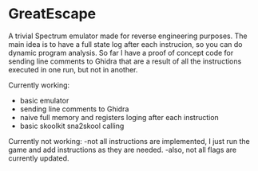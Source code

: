 # GreatEscape

A trivial Spectrum emulator made for reverse engineering purposes. The main idea is to have a full state log after each instrucion, so you can do dynamic program analysis.
So far I have a proof of concept code for sending line comments to Ghidra that are a result of all the instructions executed in one run, but not in another.


Currently working:
- basic emulator
- sending line comments to Ghidra
- naive full memory and registers loging after each instruction
- basic skoolkit sna2skool calling

Currently not working:
-not all instructions are implemented, I just run the game and add instructions as they are needed.
-also, not all flags are currently updated.


